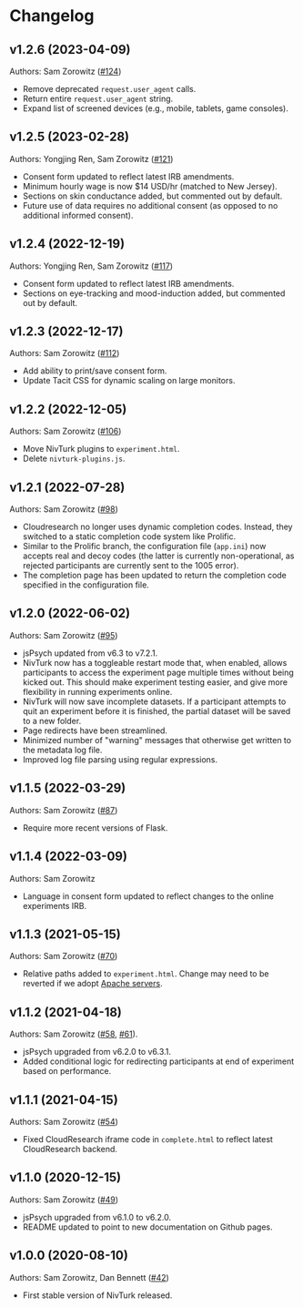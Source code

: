 # Changelog

## v1.2.6 (2023-04-09)

Authors: Sam Zorowitz ([#124](https://github.com/nivlab/nivturk/pull/124))

- Remove deprecated `request.user_agent` calls.
- Return entire `request.user_agent` string.
- Expand list of screened devices (e.g., mobile, tablets, game consoles).

## v1.2.5 (2023-02-28)

Authors: Yongjing Ren, Sam Zorowitz ([#121](https://github.com/nivlab/nivturk/pull/121))

- Consent form updated to reflect latest IRB amendments.
- Minimum hourly wage is now $14 USD/hr (matched to New Jersey).
- Sections on skin conductance added, but commented out by default.
- Future use of data requires no additional consent (as opposed to no additional informed consent).

## v1.2.4 (2022-12-19)

Authors: Yongjing Ren, Sam Zorowitz ([#117](https://github.com/nivlab/nivturk/pull/117))

- Consent form updated to reflect latest IRB amendments.
- Sections on eye-tracking and mood-induction added, but commented out by default.

## v1.2.3 (2022-12-17)

Authors: Sam Zorowitz ([#112](https://github.com/nivlab/nivturk/pull/112))

- Add ability to print/save consent form.
- Update Tacit CSS for dynamic scaling on large monitors.

## v1.2.2 (2022-12-05)

Authors: Sam Zorowitz ([#106](https://github.com/nivlab/nivturk/pull/106))

- Move NivTurk plugins to `experiment.html`.
- Delete `nivturk-plugins.js`.

## v1.2.1 (2022-07-28)

Authors: Sam Zorowitz ([#98](https://github.com/nivlab/nivturk/pull/98))

- Cloudresearch no longer uses dynamic completion codes. Instead, they switched to a static completion code system like Prolific.
- Similar to the Prolific branch, the configuration file (`app.ini`) now accepts real and decoy codes (the latter is currently non-operational, as rejected participants are currently sent to the 1005 error).
- The completion page has been updated to return the completion code specified in the configuration file.

## v1.2.0 (2022-06-02)

Authors: Sam Zorowitz ([#95](https://github.com/nivlab/nivturk/pull/95))

- jsPsych updated from v6.3 to v7.2.1.
- NivTurk now has a toggleable restart mode that, when enabled, allows participants to access the experiment page multiple times without being kicked out. This should make experiment testing easier, and give more flexibility in running experiments online.
- NivTurk will now save incomplete datasets. If a participant attempts to quit an experiment before it is finished, the partial dataset will be saved to a new folder.
- Page redirects have been streamlined.
- Minimized number of "warning" messages that otherwise get written to the metadata log file.
- Improved log file parsing using regular expressions.

## v1.1.5 (2022-03-29)

Authors: Sam Zorowitz ([#87](https://github.com/nivlab/nivturk/pull/87/))

- Require more recent versions of Flask.

## v1.1.4 (2022-03-09)

Authors: Sam Zorowitz

- Language in consent form updated to reflect changes to the online experiments IRB.


## v1.1.3 (2021-05-15)

Authors: Sam Zorowitz ([#70](https://github.com/nivlab/nivturk/pull/70))

- Relative paths added to `experiment.html`. Change may need to be reverted if we adopt [Apache servers](https://github.com/nivlab/nivturk/pull/68).

## v1.1.2 (2021-04-18)

Authors: Sam Zorowitz ([#58](https://github.com/nivlab/nivturk/pull/58), [#61](https://github.com/nivlab/nivturk/pull/61)).

- jsPsych upgraded from v6.2.0 to v6.3.1.
- Added conditional logic for redirecting participants at end of experiment based on performance.

## v1.1.1 (2021-04-15)

Authors: Sam Zorowitz ([#54](https://github.com/nivlab/nivturk/pull/54))

- Fixed CloudResearch iframe code in `complete.html` to reflect latest CloudResearch backend.

## v1.1.0 (2020-12-15)

Authors: Sam Zorowitz ([#49](https://github.com/nivlab/nivturk/pull/49))

- jsPsych upgraded from v6.1.0 to v6.2.0.
- README updated to point to new documentation on Github pages.

## v1.0.0 (2020-08-10)

Authors: Sam Zorowitz, Dan Bennett ([#42](https://github.com/nivlab/nivturk/pull/42))

- First stable version of NivTurk released.
